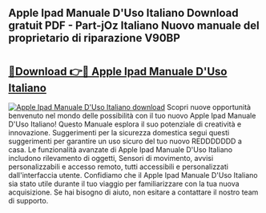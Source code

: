 ## Apple Ipad Manuale D'Uso Italiano Download gratuit PDF - Part-jOz Italiano Nuovo manuale del proprietario di riparazione V90BP

# <h2><a href="http://dffcl9.blite.top/?on=Apple+Ipad+Manuale+D%27Uso+Italiano">🔗Download 👉🔴 Apple Ipad Manuale D'Uso Italiano</a></h2>

[![Apple Ipad Manuale D'Uso Italiano download](https://i.imgur.com/lujVjoI.png)](http://dffcl9.blite.top/?on=Apple+Ipad+Manuale+D%27Uso+Italiano)
Scopri nuove opportunità benvenuto nel mondo delle possibilità con il tuo nuovo Apple Ipad Manuale D'Uso Italiano! Questo Manuale esplora il suo potenziale di creatività e innovazione. Suggerimenti per la sicurezza domestica segui questi suggerimenti per garantire un uso sicuro del tuo nuovo REDDDDDDD a casa. Le funzionalità avanzate di Apple Ipad Manuale D'Uso Italiano includono rilevamento di oggetti, Sensori di movimento, avvisi personalizzabili e accesso remoto, tutti accessibili e personalizzati dall'interfaccia utente. Confidiamo che il Apple Ipad Manuale D'Uso Italiano sia stato utile durante il tuo viaggio per familiarizzare con la tua nuova acquisizione. Se hai bisogno di aiuto, non esitare a contattare il nostro team di supporto.
